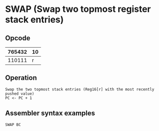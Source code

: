 # SWAP (Swap two topmost register stack entries)

## Opcode
| 765432 | 10 |
|--------|----|    
| 110111 | r  |

## Operation
```
Swap the two topmost stack entries (Reg16[r] with the most recently pushed value)
PC <- PC + 1
```

## Assembler syntax examples
```
SWAP BC
```
